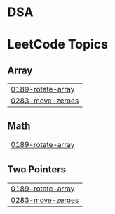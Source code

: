 # DSA
<!---LeetCode Topics Start-->
# LeetCode Topics
## Array
|  |
| ------- |
| [0189-rotate-array](https://github.com/Adityaingale333/DSA/tree/master/0189-rotate-array) |
| [0283-move-zeroes](https://github.com/Adityaingale333/DSA/tree/master/0283-move-zeroes) |
## Math
|  |
| ------- |
| [0189-rotate-array](https://github.com/Adityaingale333/DSA/tree/master/0189-rotate-array) |
## Two Pointers
|  |
| ------- |
| [0189-rotate-array](https://github.com/Adityaingale333/DSA/tree/master/0189-rotate-array) |
| [0283-move-zeroes](https://github.com/Adityaingale333/DSA/tree/master/0283-move-zeroes) |
<!---LeetCode Topics End-->